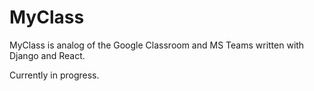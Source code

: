 # MyClass

MyClass is analog of the Google Classroom and MS Teams written with Django and React.

Currently in progress.
